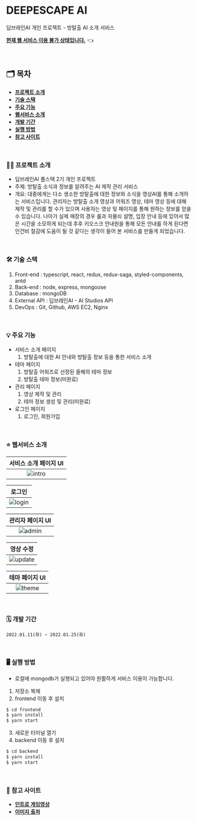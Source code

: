 # DEEPESCAPE AI

딥브레인AI 개인 프로젝트 - 방탈출 AI 소개 서비스

[**현재 웹 서비스 이용 불가 상태입니다.**]() 👈

<br />

## 🗂 목차

- [**프로젝트 소개**](#1)
- [**기술 스택**](#2)
- [**주요 기능**](#3)
- [**웹서비스 소개**](#4)
- [**개발 기간**](#5)
- [**실행 방법**](#6)
- [**참고 사이트**](#7)

<div id='1'></div>
<br />

### 💁‍♂️ 프로젝트 소개

- 딥브레인AI 풀스택 2기 개인 프로젝트
- 주제: 방탈출 소식과 정보를 알려주는 AI 제작 관리 서비스
- 개요: 대중에게는 다소 생소한 방탈출에 대한 정보와 소식을 영상AI를 통해 소개하는 서비스입니다. 관리자는 방탈출 소개 영상과 어워즈 영상, 테마 영상 등에 대해 제작 및 관리를 할 수가 있으며 사용자는 영상 및 페이지를 통해 원하는 정보를 얻을 수 있습니다. 나아가 실제 매장의 경우 룰과 자물쇠 설명, 입장 안내 등에 있어서 많은 시간을 소모하게 되는데 추후 키오스크 안내원을 통해 모든 안내를 하게 된다면 인건비 절감에 도움이 될 것 같다는 생각이 들어 본 서비스를 만들게 되었습니다.

<div id='2'></div>
<br />

### 🛠 기술 스택

1. Front-end : typescript, react, redux, redux-saga, styled-components, antd
2. Back-end : node, express, mongoose
3. Database : mongoDB
4. External API : 딥브레인AI - AI Studios API
5. DevOps : Git, Github, AWS EC2, Nginx

<div id='3'></div>
<br />

### 💡 주요 기능

- 서비스 소개 페이지
  1. 방탈출에 대한 AI 안내와 방탈출 정보 등을 통한 서비스 소개
- 테마 페이지
  1. 방탈출 어워즈로 선정된 올해의 테마 정보
  2. 방탈출 테마 정보(미완료)
- 관리 페이지
  1. 영상 제작 및 관리
  2. 테마 정보 생성 및 관리(미완료)
- 로그인 페이지
  1. 로그인, 회원가입

<div id='4'></div>
<br />

### ⭐️ 웹서비스 소개

|            서비스 소개 페이지 UI             |
| :------------------------------------------: |
| <img src='./images/intro.gif' alt='intro' /> |

|                    로그인                    |
| :------------------------------------------: |
| <img src='./images/login.gif' alt='login' /> |

|               관리자 페이지 UI               |
| :------------------------------------------: |
| <img src='./images/admin.gif' alt='admin' /> |

|                      영상 수정                      |
| :-------------------------------------------------: |
| <img src='./images/adminUpdate.gif' alt='update' /> |

|                테마 페이지 UI                |
| :------------------------------------------: |
| <img src='./images/theme.gif' alt='theme' /> |

<div id='5'></div>
<br />

### 🗓 개발 기간

`2022.01.11(화) ~ 2022.01.25(화)`

<div id='6'></div>
<br />

### 🖥 실행 방법

- 로컬에 mongodb가 실행되고 있어야 원활하게 서비스 이용이 가능합니다.

1. 저장소 복제
2. frontend 이동 후 설치

```bash
$ cd frontend
$ yarn install
$ yarn start
```

3. 새로운 터미널 열기
4. backend 이동 후 설치

```bash
$ cd backend
$ yarn install
$ yarn start
```

<div id='7'></div>
<br />

### 📌 참고 사이트

- [**인트로 게임영상**](https://pixabay.com/ko/videos/%EA%B2%8C%EC%9E%84-%EC%9A%B0%EB%A6%AC-%EA%B0%80%EC%9A%B4%EB%8D%B0-%EC%9A%B0%EC%A3%BC%EC%84%A0-72488/)
- [**이미지 출처**](https://unsplash.com/)
